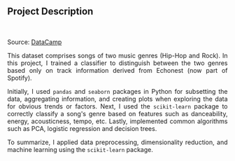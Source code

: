 <h2>Project Description</h2><br>

Source: [DataCamp](https://learn.datacamp.com/) 

<p align = "justify">This dataset comprises songs of two music genres (Hip-Hop and Rock). In this project, I trained a classifier to distinguish between the two genres based only on track information derived from Echonest (now part of Spotify). </p>

<p align = "justify">Initially, I used <code>pandas</code> and <code>seaborn</code> packages in Python for subsetting the data, aggregating information, and creating plots when exploring the data for obvious trends or factors. Next, I used the <code>scikit-learn</code> package to correctly classify a song's genre based on features such as danceability, energy, acousticness, tempo, etc. Lastly, implemented common algorithms such as PCA, logistic regression and decision trees.</p>

<p align = "justify">To summarize, I applied data preprocessing, dimensionality reduction, and machine learning using the <code>scikit-learn</code> package.</p>

